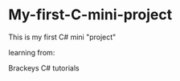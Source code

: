 # My-first-C-mini-project
This is my first C# mini "project"

learning from:

Brackeys C# tutorials
